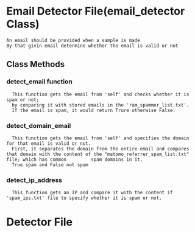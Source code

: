 # Email Detector File(email_detector Class)

    An email should be provided when a sample is made
    By that givin email determine whether the email is valid or not

## Class Methods

### detect_email function
      This function gets the email from 'self' and checks whether it is spam or not;
      by conparing it with stored emails in the 'ram_spammer_list.txt'.
      If the email is spam, it would return Trure otherwise False.
### detect_domain_email
      This function gets the email from 'self' and specifies the domain for that email is valid or not.
      First, it separates the domain from the entire email and compares that domain with the content of the "matomo_referrer_spam_list.txt" file; which has common         spam domains in it.
      True spam and False not spam
### detect_ip_address
      This function gets an IP and compare it with the content if 'spam_ips.txt' file to specify whether it is spam or not.
# Detector File


